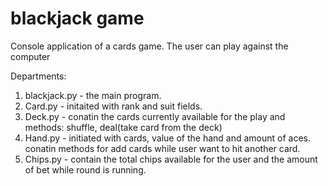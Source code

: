 # blackjack game

Console application of a cards game.
The user can play against the computer

Departments: 
  1. blackjack.py - the main program. 
  2. Card.py - initaited with rank and suit fields.
  3. Deck.py - conatin the cards currently available for the play and methods: shuffle, deal(take card from the deck)
  4. Hand.py - initiated with cards, value of the hand and amount of aces. conatin methods for add cards while user want to hit another card.
  5. Chips.py - contain the total chips available for the user and the amount of bet while round is running.
